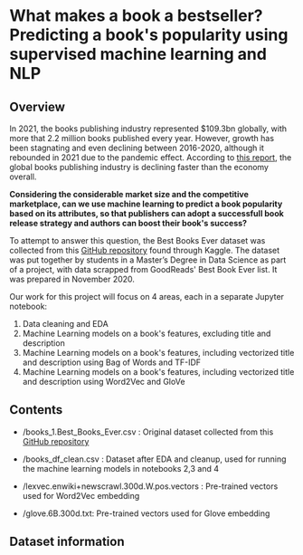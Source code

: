 # What makes a book a bestseller? Predicting a book's popularity using supervised machine learning and NLP
## Overview

In 2021, the books publishing industry represented $109.3bn globally, with more that 2.2 million books published every year. However, growth has been stagnating and even declining between 2016-2020, although it rebounded in 2021 due to the pandemic effect. According to [this report](https://www.ibisworld.com/global/market-size/global-book-publishing/), the global books publishing industry is declining faster than the economy overall. 

**Considering the considerable market size and the competitive marketplace, can we use machine learning to predict a book popularity based on its attributes, so that publishers can adopt a successfull book release strategy and authors can boost their book's success?**

To attempt to answer this question, the Best Books Ever dataset was collected from this [GitHub repository](https://github.com/scostap/goodreads_bbe_dataset) found through Kaggle. The dataset was put together by students in a Master’s Degree in Data Science as part of a project, with data scrapped from GoodReads' Best Book Ever list. It was prepared in November 2020.

Our work for this project will focus on 4 areas, each in a separate Jupyter notebook:

1. Data cleaning and EDA
2. Machine Learning models on a book's features, excluding title and description
3. Machine Learning models on a book's features, including vectorized title and description using Bag of Words and TF-IDF
4. Machine Learning models on a book's features, including vectorized title and description using Word2Vec and GloVe

## Contents

- /books_1.Best_Books_Ever.csv : Original dataset collected from this [GitHub repository](https://github.com/scostap/goodreads_bbe_dataset)

- /books_df_clean.csv : Dataset after EDA and cleanup, used for running the machine learning models in notebooks 2,3 and 4

- /lexvec.enwiki+newscrawl.300d.W.pos.vectors : Pre-trained vectors used for Word2Vec embedding

- /glove.6B.300d.txt: Pre-trained vectors used for Glove embedding

## Dataset information


